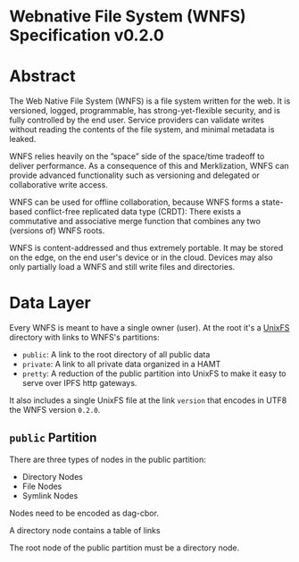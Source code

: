 # Webnative File System (WNFS) Specification v0.2.0

# Abstract

The Web Native File System (WNFS) is a file system written for the web. It is versioned, logged, programmable, has strong-yet-flexible security, and is fully controlled by the end user. Service providers can validate writes without reading the contents of the file system, and minimal metadata is leaked.

WNFS relies heavily on the ”space” side of the space/time tradeoff to deliver performance. As a consequence of this and Merklization, WNFS can provide advanced functionality such as versioning and delegated or collaborative write access.

WNFS can be used for offline collaboration, because WNFS forms a state-based conflict-free replicated data type (CRDT): There exists a commutative and associative merge function that combines any two (versions of) WNFS roots.

WNFS is content-addressed and thus extremely portable. It may be stored on the edge, on the end user's device or in the cloud. Devices may also only partially load a WNFS and still write files and directories.

# Data Layer

Every WNFS is meant to have a single owner (user). At the root it's a [UnixFS](https://github.com/ipfs/specs/blob/main/UNIXFS.md) directory with links to WNFS's partitions:

- `public`: A link to the root directory of all public data
- `private`: A link to all private data organized in a HAMT
- `pretty`: A reduction of the public partition into UnixFS to make it easy to serve over IPFS http gateways.

It also includes a single UnixFS file at the link `version` that encodes in UTF8 the WNFS version `0.2.0`.


## `public` Partition

There are three types of nodes in the public partition:
- Directory Nodes
- File Nodes
- Symlink Nodes

Nodes need to be encoded as dag-cbor.

A directory node contains a table of links 

The root node of the public partition must be a directory node.
